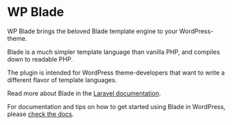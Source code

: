 # WP Blade

WP Blade brings the beloved Blade template engine to your WordPress-theme.

Blade is a much simpler template language than vanilla PHP, and compiles down to readable PHP.

The plugin is intended for WordPress theme-developers that want to write a different flavor of template languages.

Read more about Blade in the [Laravel documentation](https://laravel.com/docs/5.2/blade).

For documentation and tips on how to get started using Blade in WordPress, please [check the docs](http://blade.tormorten.no/).
